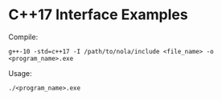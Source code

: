 # C++17 Interface Examples

Compile:

`g++-10 -std=c++17 -I /path/to/nola/include <file_name> -o <program_name>.exe`

Usage:

`./<program_name>.exe`

